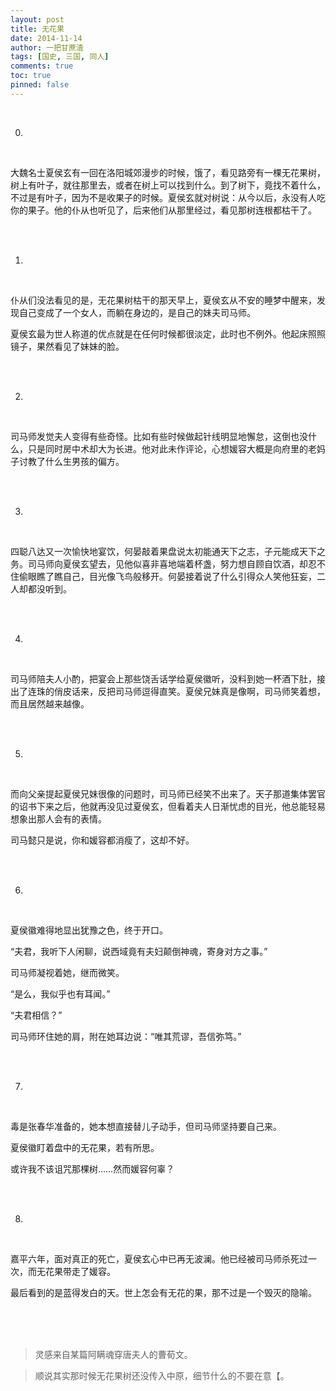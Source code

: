 ```yaml
---
layout: post
title: 无花果
date: 2014-11-14
author: 一把甘蔗渣
tags: [国史, 三国, 同人]
comments: true
toc: true
pinned: false
---
```


<br/>

0.

<br/>

大魏名士夏侯玄有一回在洛阳城郊漫步的时候，饿了，看见路旁有一棵无花果树，树上有叶子，就往那里去，或者在树上可以找到什么。到了树下，竟找不着什么，不过是有叶子，因为不是收果子的时候。夏侯玄就对树说：从今以后，永没有人吃你的果子。他的仆从也听见了，后来他们从那里经过，看见那树连根都枯干了。

<br/>

<br/>

1.

<br/>

仆从们没法看见的是，无花果树枯干的那天早上，夏侯玄从不安的睡梦中醒来，发现自己变成了一个女人，而躺在身边的，是自己的妹夫司马师。

夏侯玄最为世人称道的优点就是在任何时候都很淡定，此时也不例外。他起床照照镜子，果然看见了妹妹的脸。

<br/>

<br/>

2.

<br/>

司马师发觉夫人变得有些奇怪。比如有些时候做起针线明显地懈怠，这倒也没什么，只是同时房中术却大为长进。他对此未作评论，心想媛容大概是向府里的老妈子讨教了什么生男孩的偏方。

<br/>

<br/>

3.

<br/>

四聪八达又一次愉快地宴饮，何晏敲着果盘说太初能通天下之志，子元能成天下之务。司马师向夏侯玄望去，见他似喜非喜地端着杯盏，努力想自顾自饮酒，却忍不住偷眼瞧了瞧自己，目光像飞鸟般移开。何晏接着说了什么引得众人笑他狂妄，二人却都没听到。

<br/>

<br/>

4.

<br/>

司马师陪夫人小酌，把宴会上那些饶舌话学给夏侯徽听，没料到她一杯酒下肚，接出了连珠的俏皮话来，反把司马师逗得直笑。夏侯兄妹真是像啊，司马师笑着想，而且居然越来越像。

<br/>

<br/>

5.

<br/>

而向父亲提起夏侯兄妹很像的问题时，司马师已经笑不出来了。天子那道集体罢官的诏书下来之后，他就再没见过夏侯玄，但看着夫人日渐忧虑的目光，他总能轻易想象出那人会有的表情。

司马懿只是说，你和媛容都消瘦了，这却不好。

<br/>

<br/>

6.

<br/>

夏侯徽难得地显出犹豫之色，终于开口。

“夫君，我听下人闲聊，说西域竟有夫妇颠倒神魂，寄身对方之事。”

司马师凝视着她，继而微笑。

“是么，我似乎也有耳闻。”

“夫君相信？”

司马师环住她的肩，附在她耳边说：“唯其荒谬，吾信弥笃。”

<br/>

<br/>

7.

<br/>

毒是张春华准备的，她本想直接替儿子动手，但司马师坚持要自己来。

夏侯徽盯着盘中的无花果，若有所思。

或许我不该诅咒那棵树……然而媛容何辜？

<br/>

<br/>

8.

<br/>

嘉平六年，面对真正的死亡，夏侯玄心中已再无波澜。他已经被司马师杀死过一次，而无花果带走了媛容。

最后看到的是蓝得发白的天。世上怎会有无花的果，那不过是一个毁灭的隐喻。

<br/>

<br/>

<br/>




>灵感来自某篇阿瞒魂穿唐夫人的曹荀文。

>顺说其实那时候无花果树还没传入中原，细节什么的不要在意【。


<br/>

